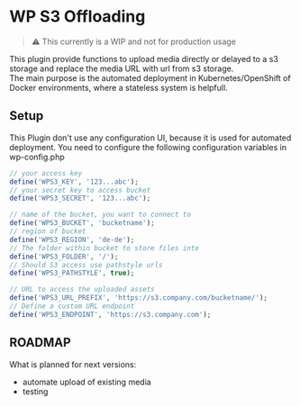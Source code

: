 WP S3 Offloading
================

> :warning: This currently is a WIP and not for production usage

This plugin provide functions to upload media directly or delayed to a s3 storage and replace the media URL with url from s3 storage.  
The main purpose is the automated deployment in Kubernetes/OpenShift of Docker environments, where a stateless system is helpfull.

Setup
-----

This Plugin don't use any configuration UI, because it is used for automated deployment. You need to configure the following configuration variables in wp-config.php

```php
// your access key
define('WPS3_KEY', '123...abc');
// your secret key to access bucket
define('WPS3_SECRET', '123...abc');

// name of the bucket, you want to connect to
define('WPS3_BUCKET', 'bucketname');
// region of bucket
define('WPS3_REGION', 'de-de');
// The folder within bucket to store files into
define('WPS3_FOLDER', '/');
// Should S3 access use pathstyle urls
define('WPS3_PATHSTYLE', true);

// URL to access the uploaded assets
define('WPS3_URL_PREFIX', 'https://s3.company.com/bucketname/');
// Define a custom URL endpoint
define('WPS3_ENDPOINT', 'https://s3.company.com');
```

ROADMAP
-------

What is planned for next versions:

  - automate upload of existing media
  - testing